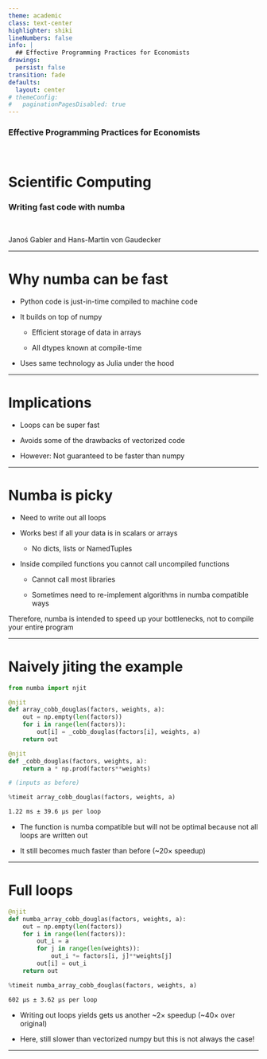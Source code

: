 ```yaml
---
theme: academic
class: text-center
highlighter: shiki
lineNumbers: false
info: |
  ## Effective Programming Practices for Economists
drawings:
  persist: false
transition: fade
defaults:
  layout: center
# themeConfig:
#   paginationPagesDisabled: true
---
```


### Effective Programming Practices for Economists

<br/>

# Scientific Computing

### Writing fast code with numba

<br/>

Janoś Gabler and Hans-Martin von Gaudecker

---

# Why numba can be fast

- Python code is just-in-time compiled to machine code

- It builds on top of numpy

  - Efficient storage of data in arrays

  - All dtypes known at compile-time

- Uses same technology as Julia under the hood

---

# Implications

- Loops can be super fast

- Avoids some of the drawbacks of vectorized code

- However: Not guaranteed to be faster than numpy

---

# Numba is picky

- Need to write out all loops

- Works best if all your data is in scalars or arrays

  - No dicts, lists or NamedTuples

- Inside compiled functions you cannot call uncompiled functions

  - Cannot call most libraries

  - Sometimes need to re-implement algorithms in numba compatible ways

Therefore, numba is intended to speed up your bottlenecks, not to compile your entire
program

---

# Naively jiting the example

<div class="flex gap-4">
<div>

```python
from numba import njit

@njit
def array_cobb_douglas(factors, weights, a):
    out = np.empty(len(factors))
    for i in range(len(factors)):
        out[i] = _cobb_douglas(factors[i], weights, a)
    return out

@njit
def _cobb_douglas(factors, weights, a):
    return a * np.prod(factors**weights)

# (inputs as before)

%timeit array_cobb_douglas(factors, weights, a)
```

```txt
1.22 ms ± 39.6 µs per loop
```

</div>
<div>

- The function is numba compatible but will not be optimal because not all loops are written out

- It still becomes much faster than before (~20× speedup)

</div>
</div>

---

# Full loops

<div class="flex gap-4">
<div>

```python
@njit
def numba_array_cobb_douglas(factors, weights, a):
    out = np.empty(len(factors))
    for i in range(len(factors)):
        out_i = a
        for j in range(len(weights)):
            out_i *= factors[i, j]**weights[j]
        out[i] = out_i
    return out

%timeit numba_array_cobb_douglas(factors, weights, a)
```

```txt
602 µs ± 3.62 µs per loop
```

</div>
<div>

- Writing out loops yields gets us another ~2× speedup (~40× over original)

- Here, still slower than vectorized numpy but this is not always the case!

</div>
</div>

---
